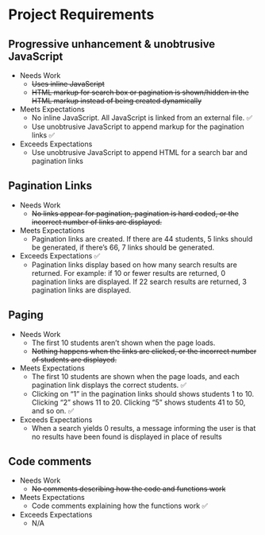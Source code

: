 # Project Requirements
## Progressive unhancement & unobtrusive JavaScript
* Needs Work
  * ~~Uses inline JavaScript~~
  * ~~HTML markup for search box or pagination is shown/hidden in the HTML markup instead of being created dynamically~~
* Meets Expectations
  * No inline JavaScript. All JavaScript is linked from an external file. :white_check_mark:
  * Use unobtrusive JavaScript to append markup for the pagination links :white_check_mark:
* Exceeds Expectations
  * Use unobtrusive JavaScript to append HTML for a search bar and pagination links
## Pagination Links
* Needs Work
  * ~~No links appear for pagination, pagination is hard coded, or the incorrect number of links are displayed.~~
* Meets Expectations
  * Pagination links are created. If there are 44 students, 5 links should be generated, if there’s 66, 7 links should be generated.
* Exceeds Expectations :white_check_mark:
  * Pagination links display based on how many search results are returned. For example: if 10 or fewer results are returned, 0 pagination links are displayed. If 22 search results are returned, 3 pagination links are displayed.
## Paging
* Needs Work
  * The first 10 students aren’t shown when the page loads.
  * ~~Nothing happens when the links are clicked, or the incorrect number of students are displayed.~~
* Meets Expectations
  * The first 10 students are shown when the page loads, and each pagination link displays the correct students. :white_check_mark:
  * Clicking on “1” in the pagination links should shows students 1 to 10. Clicking “2” shows 11 to 20. Clicking “5” shows students 41 to 50, and so on. :white_check_mark:
* Exceeds Expectations
  * When a search yields 0 results, a message informing the user is that no results have been found is displayed in place of results
## Code comments
* Needs Work
  * ~~No comments describing how the code and functions work~~
* Meets Expectations
  * Code comments explaining how the functions work :white_check_mark:
* Exceeds Expectations
  * N/A
